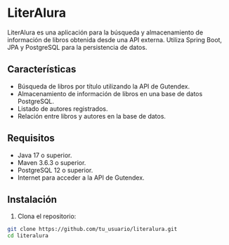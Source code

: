 # LiterAlura

LiterAlura es una aplicación para la búsqueda y almacenamiento de información de libros obtenida desde una API externa. Utiliza Spring Boot, JPA y PostgreSQL para la persistencia de datos.

## Características

- Búsqueda de libros por título utilizando la API de Gutendex.
- Almacenamiento de información de libros en una base de datos PostgreSQL.
- Listado de autores registrados.
- Relación entre libros y autores en la base de datos.

## Requisitos

- Java 17 o superior.
- Maven 3.6.3 o superior.
- PostgreSQL 12 o superior.
- Internet para acceder a la API de Gutendex.

## Instalación

1. Clona el repositorio:

```bash
git clone https://github.com/tu_usuario/literalura.git
cd literalura
